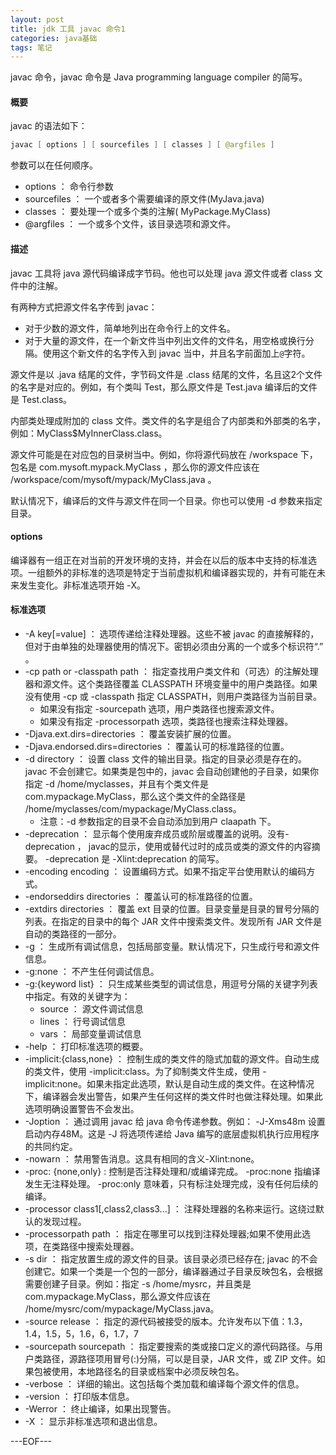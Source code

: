 ```yaml
---
layout: post
title: jdk 工具 javac 命令1
categories: java基础
tags: 笔记
---
```


javac 命令，javac 命令是 Java programming language compiler 的简写。

#### 概要

javac 的语法如下：

```java
javac [ options ] [ sourcefiles ] [ classes ] [ @argfiles ]
```

参数可以在任何顺序。

- options ： 命令行参数
- sourcefiles ： 一个或者多个需要编译的原文件(MyJava.java)
- classes ： 要处理一个或多个类的注解( MyPackage.MyClass)
- @argfiles ： 一个或多个文件，该目录选项和源文件。

#### 描述

javac 工具将 java 源代码编译成字节码。他也可以处理 java 源文件或者 class 文件中的注解。

有两种方式把源文件名字传到 javac：

- 对于少数的源文件，简单地列出在命令行上的文件名。
- 对于大量的源文件，在一个新文件当中列出文件的文件名，用空格或换行分隔。使用这个新文件的名字传入到 javac 当中，并且名字前面加上`@`字符。

源文件是以 .java 结尾的文件，字节码文件是 .class 结尾的文件，名且这2个文件的名字是对应的。例如，有个类叫 Test，那么原文件是 Test.java 编译后的文件是 Test.class。

内部类处理成附加的 class 文件。类文件的名字是组合了内部类和外部类的名字，例如：MyClass$MyInnerClass.class。

源文件可能是在对应包的目录树当中。例如，你将源代码放在 /workspace 下，包名是 com.mysoft.mypack.MyClass ，那么你的源文件应该在 /workspace/com/mysoft/mypack/MyClass.java 。

默认情况下，编译后的文件与源文件在同一个目录。你也可以使用 -d 参数来指定目录。

#### options

编译器有一组正在对当前的开发环境的支持，并会在以后的版本中支持的标准选项。一组额外的非标准的选项是特定于当前虚拟机和编译器实现的，并有可能在未来发生变化。非标准选项开始 -X。

#### 标准选项

- -A key[=value] ： 选项传递给注释处理器。这些不被 javac 的直接解释的，但对于由单独的处理器使用的情况下。密钥必须由分离的一个或多个标识符“.” 。
- -cp path or -classpath path ： 指定查找用户类文件和（可选）的注解处理器和源文件。这个类路径覆盖 CLASSPATH 环境变量中的用户类路径。如果没有使用 -cp 或 -classpath 指定 CLASSPATH，则用户类路径为当前目录。
    - 如果没有指定 -sourcepath 选项，用户类路径也搜索源文件。
    - 如果没有指定 -processorpath 选项，类路径也搜索注释处理器。
- -Djava.ext.dirs=directories ： 覆盖安装扩展的位置。
- -Djava.endorsed.dirs=directories ： 覆盖认可的标准路径的位置。
- -d directory ： 设置 class 文件的输出目录。指定的目录必须是存在的。javac 不会创建它。如果类是包中的，javac 会自动创建他的子目录，如果你指定 -d /home/myclasses，并且有个类文件是 com.mypackage.MyClass，那么这个类文件的全路径是 /home/myclasses/com/mypackage/MyClass.class。
     - 注意：-d 参数指定的目录不会自动添加到用户 claapath 下。
- -deprecation ： 显示每个使用废弃成员或阶层或覆盖的说明。没有-deprecation ， javac的显示，使用或替代过时的成员或类的源文件的内容摘要。 -deprecation 是 -Xlint:deprecation 的简写。
- -encoding encoding ： 设置编码方式。如果不指定平台使用默认的编码方式。
- -endorseddirs directories ： 覆盖认可的标准路径的位置。
- -extdirs directories ： 覆盖 ext 目录的位置。目录变量是目录的冒号分隔的列表。在指定的目录中的每个 JAR 文件中搜索类文件。发现所有 JAR 文件是自动的类路径的一部分。
- -g ： 生成所有调试信息，包括局部变量。默认情况下，只生成行号和源文件信息。
- -g:none ： 不产生任何调试信息。
- -g:{keyword list} ： 只生成某些类型的调试信息，用逗号分隔的关键字列表中指定。有效的关键字为：
    - source ： 源文件调试信息
    - lines ： 行号调试信息
    - vars ： 局部变量调试信息
- -help ： 打印标准选项的概要。
- -implicit:{class,none} ： 控制生成的类文件的隐式加载的源文件。自动生成的类文件，使用 -implicit:class。为了抑制类文件生成，使用 -implicit:none。如果未指定此选项，默认是自动生成的类文件。在这种情况下，编译器会发出警告，如果产生任何这样的类文件时也做注释处理。如果此选项明确设置警告不会发出。
- -Joption ： 通过调用 javac 给 java 命令传递参数。例如： -J-Xms48m 设置启动内存48M。这是 -J 将选项传递给 Java 编写的底层虚拟机执行应用程序的共同约定。
- -nowarn ： 禁用警告消息。这具有相同的含义-Xlint:none。
- -proc: {none,only} : 控制是否注释处理和/或编译完成。 -proc:none 指编译发生无注释处理。 -proc:only 意味着，只有标注处理完成，没有任何后续的编译。
- -processor class1[,class2,class3...] ： 注释处理器的名称来运行。这绕过默认的发现过程。
- -processorpath path ： 指定在哪里可以找到注释处理器;如果不使用此选项，在类路径中搜索处理器。
- -s dir ： 指定放置生成的源文件的目录。该目录必须已经存在; javac 的不会创建它。如果一个类是一个包的一部分，编译器通过子目录反映包名，会根据需要创建子目录。例如：指定 -s /home/mysrc，并且类是 com.mypackage.MyClass，那么源文件应该在 /home/mysrc/com/mypackage/MyClass.java。
- -source release ： 指定的源代码被接受的版本。允许发布以下值：1.3，1.4，1.5，5，1.6，6，1.7，7
- -sourcepath sourcepath ： 指定要搜索的类或接口定义的源代码路径。与用户类路径，源路径项用冒号(:)分隔，可以是目录，JAR 文件，或 ZIP 文件。如果包被使用，本地路径名的目录或档案中必须反映包名。
- -verbose ： 详细的输出。这包括每个类加载和编译每个源文件的信息。
- -version ： 打印版本信息。
- -Werror ： 终止编译，如果出现警告。
- -X ： 显示非标准选项和退出信息。

---EOF---


